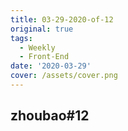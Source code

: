 ```yaml
---
title: 03-29-2020-of-12
original: true
tags:
  - Weekly
  - Front-End
date: '2020-03-29'
cover: /assets/cover.png
---
```

## zhoubao#12